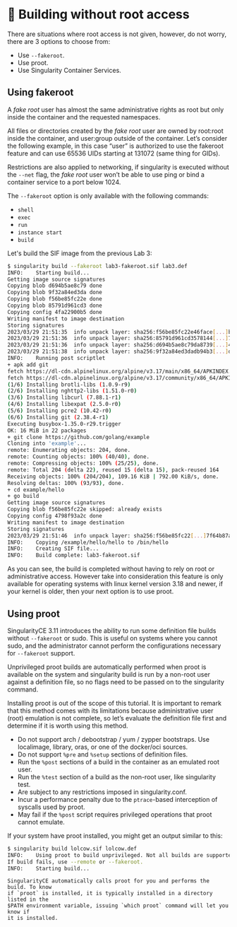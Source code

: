 # 📄 Building without root access

There are situations where root access is not given, however, do not worry,
there are 3 options to choose from:

* Use `--fakeroot`.
* Use proot.
* Use Singularity Container Services.

## Using fakeroot

A *fake root* user has almost the same administrative rights as root but only
inside the container and the requested namespaces.

All files or directories created by the *fake root* user are owned by root:root
inside the container, and user:group outside of the container. Let’s consider
the following example, in this case “user” is authorized to use the fakeroot
feature and can use 65536 UIDs starting at 131072 (same thing for GIDs).

Restrictions are also applied to networking, if singularity is executed without
the `--net` flag, the *fake root* user won’t be able to use ping or bind a
container service to a port below 1024.

The `--fakeroot` option is only available with the following commands:

* `shell`
* `exec`
* `run`
* `instance start`
* `build`

Let's build the SIF image from the previous Lab 3:

```bash
$ singularity build --fakeroot lab3-fakeroot.sif lab3.def
INFO:    Starting build...
Getting image source signatures
Copying blob d694b5ae8c79 done  
Copying blob 9f32a84ed3da done  
Copying blob f56be85fc22e done  
Copying blob 85791d961cd3 done  
Copying config 4fa22900b5 done  
Writing manifest to image destination
Storing signatures
2023/03/29 21:51:35  info unpack layer: sha256:f56be85fc22e46face[...]bdaa09
2023/03/29 21:51:36  info unpack layer: sha256:85791d961cd3578144[...]7a7907
2023/03/29 21:51:36  info unpack layer: sha256:d694b5ae8c79da8739[...]45cbc6
2023/03/29 21:51:38  info unpack layer: sha256:9f32a84ed3dadb94b3[...]ddf893
INFO:    Running post scriptlet
+ apk add git
fetch https://dl-cdn.alpinelinux.org/alpine/v3.17/main/x86_64/APKINDEX.tar.gz
fetch https://dl-cdn.alpinelinux.org/alpine/v3.17/community/x86_64/APKINDEX.tar.gz
(1/6) Installing brotli-libs (1.0.9-r9)
(2/6) Installing nghttp2-libs (1.51.0-r0)
(3/6) Installing libcurl (7.88.1-r1)
(4/6) Installing libexpat (2.5.0-r0)
(5/6) Installing pcre2 (10.42-r0)
(6/6) Installing git (2.38.4-r1)
Executing busybox-1.35.0-r29.trigger
OK: 16 MiB in 22 packages
+ git clone https://github.com/golang/example
Cloning into 'example'...
remote: Enumerating objects: 204, done.
remote: Counting objects: 100% (40/40), done.
remote: Compressing objects: 100% (25/25), done.
remote: Total 204 (delta 22), reused 15 (delta 15), pack-reused 164
Receiving objects: 100% (204/204), 109.16 KiB | 792.00 KiB/s, done.
Resolving deltas: 100% (93/93), done.
+ cd example/hello
+ go build
Getting image source signatures
Copying blob f56be85fc22e skipped: already exists  
Copying config 4798f93a2c done  
Writing manifest to image destination
Storing signatures
2023/03/29 21:51:46  info unpack layer: sha256:f56be85fc22[...]7f64b87abdaa09
INFO:    Copying /example/hello/hello to /bin/hello
INFO:    Creating SIF file...
INFO:    Build complete: lab3-fakeroot.sif
```

As you can see, the build is completed without having to rely on root or
administrative access. However take into consideration this feature is only
available for operating systems with linux kernel version 3.18 and newer, if
your kernel is older, then your next option is to use proot.

## Using proot

SingularityCE 3.11 introduces the ability to run some definition file builds
without `--fakeroot` or sudo. This is useful on systems where you cannot sudo, and
the administrator cannot perform the configurations necessary for `--fakeroot`
support.

Unprivileged proot builds are automatically performed when proot is available on
the system and singularity build is run by a non-root user against a definition
file, so no flags need to be passed on to the singularity command.

Installing proot is out of the scope of this tutorial. It is important to remark
that this method comes with its limitations because administrative user (root)
emulation is not complete, so let’s evaluate the definition file first and
determine if it is worth using this method.

* Do not support arch / debootstrap / yum / zypper bootstraps. Use localimage,
library, oras, or one of the docker/oci sources.
* Do not support `%pre` and `%setup` sections of definition files.
* Run the `%post` sections of a build in the container as an emulated root user.
* Run the `%test` section of a build as the non-root user, like singularity
test.
* Are subject to any restrictions imposed in singularity.conf.
* Incur a performance penalty due to the `ptrace`-based interception of
syscalls used by proot.
* May fail if the `%post` script requires privileged operations that proot
cannot emulate.

If your system have proot installed, you might get an output similar to this:

```bash
$ singularity build lolcow.sif lolcow.def
INFO:    Using proot to build unprivileged. Not all builds are supported.
If build fails, use --remote or --fakeroot.
INFO:    Starting build...
```

````{note}
SingularityCE automatically calls proot for you and performs the build. To know
if `proot` is installed, it is typically installed in a directory listed in the
$PATH environment variable, issuing `which proot` command will let you know if
it is installed.
````
